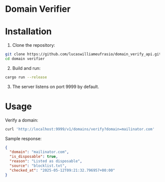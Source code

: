 # Domain Verifier

# Installation

1. Clone the repository:

``` bash
git clone https://github.com/lucaswilliameufrasio/domain_verify_api.git
cd domain verifier
```

2. Build and run:

``` bash
cargo run --release
```

3. The server listens on port 9999 by default.

# Usage

Verify a domain:

```bash
curl 'http://localhost:9999/v1/domains/verify?domain=mailinator.com'
```

Sample response:

```json
{
  "domain": "mailinator.com",
  "is_disposable": true,
  "reason": "Listed as disposable",
  "source": "blocklist.txt",
  "checked_at": "2025-05-12T09:21:32.796957+00:00"
}
```